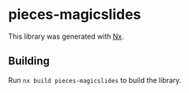 # pieces-magicslides

This library was generated with [Nx](https://nx.dev).

## Building

Run `nx build pieces-magicslides` to build the library.
